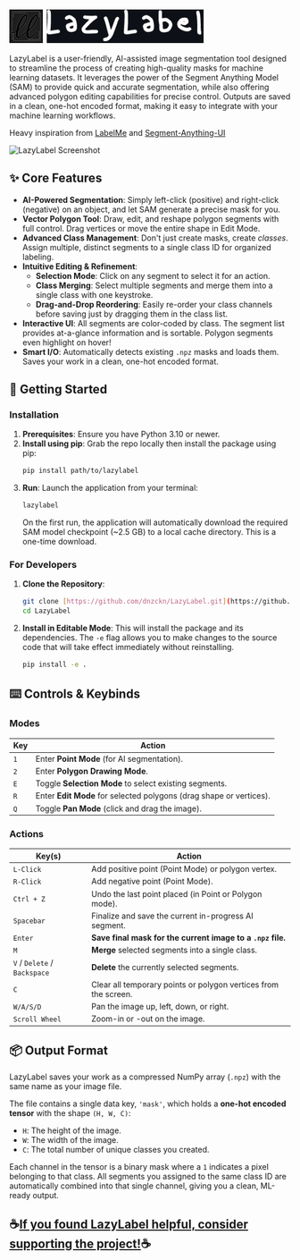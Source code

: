 # <img src="src/lazylabel/demo_pictures/logo2.png" alt="LazyLabel Logo" style="height:60px; vertical-align:middle;" /> <img src="src/lazylabel/demo_pictures/logo_black.png" alt="LazyLabel Cursive" style="height:60px; vertical-align:middle;" />
LazyLabel is a user-friendly, AI-assisted image segmentation tool designed to streamline the process of creating high-quality masks for machine learning datasets. It leverages the power of the Segment Anything Model (SAM) to provide quick and accurate segmentation, while also offering advanced polygon editing capabilities for precise control. Outputs are saved in a clean, one-hot encoded format, making it easy to integrate with your machine learning workflows.

Heavy inspiration from [LabelMe](https://github.com/wkentaro/labelme?tab=readme-ov-file#installation) and [Segment-Anything-UI](https://github.com/branislavhesko/segment-anything-ui/tree/main)

![LazyLabel Screenshot](src/lazylabel/demo_pictures/demo_pictures/gui.PNG)

## ✨ Core Features

* **AI-Powered Segmentation**: Simply left-click (positive) and right-click (negative) on an object, and let SAM generate a precise mask for you.
* **Vector Polygon Tool**: Draw, edit, and reshape polygon segments with full control. Drag vertices or move the entire shape in Edit Mode.
* **Advanced Class Management**: Don't just create masks, create *classes*. Assign multiple, distinct segments to a single class ID for organized labeling.
* **Intuitive Editing & Refinement**:
    * **Selection Mode**: Click on any segment to select it for an action.
    * **Class Merging**: Select multiple segments and merge them into a single class with one keystroke.
    * **Drag-and-Drop Reordering**: Easily re-order your class channels before saving just by dragging them in the class list.
* **Interactive UI**: All segments are color-coded by class. The segment list provides at-a-glance information and is sortable. Polygon segments even highlight on hover!
* **Smart I/O**: Automatically detects existing `.npz` masks and loads them. Saves your work in a clean, one-hot encoded format.

## 🚀 Getting Started

### Installation
1.  **Prerequisites**: Ensure you have Python 3.10 or newer.
2.  **Install using pip**: Grab the repo locally then install the package using pip:
    ```bash
    pip install path/to/lazylabel
    ```
3.  **Run**: Launch the application from your terminal:
    ```bash
    lazylabel
    ```
    On the first run, the application will automatically download the required SAM model checkpoint (~2.5 GB) to a local cache directory. This is a one-time download.

### For Developers
1.  **Clone the Repository**:
    ```bash
    git clone [https://github.com/dnzckn/LazyLabel.git](https://github.com/dnzckn/LazyLabel.git)
    cd LazyLabel
    ```
2.  **Install in Editable Mode**: This will install the package and its dependencies. The `-e` flag allows you to make changes to the source code that will take effect immediately without reinstalling.
    ```bash
    pip install -e .
    ```

## ⌨️ Controls & Keybinds

### Modes
| Key | Action |
|---|---|
| `1` | Enter **Point Mode** (for AI segmentation). |
| `2` | Enter **Polygon Drawing Mode**. |
| `E` | Toggle **Selection Mode** to select existing segments. |
| `R` | Enter **Edit Mode** for selected polygons (drag shape or vertices). |
| `Q` | Toggle **Pan Mode** (click and drag the image). |

### Actions
| Key(s) | Action |
|---|---|
| `L-Click` | Add positive point (Point Mode) or polygon vertex. |
| `R-Click` | Add negative point (Point Mode). |
| `Ctrl + Z` | Undo the last point placed (in Point or Polygon mode). |
| `Spacebar` | Finalize and save the current in-progress AI segment. |
| `Enter` | **Save final mask for the current image to a `.npz` file.** |
| `M` | **Merge** selected segments into a single class. |
| `V` / `Delete` / `Backspace`| **Delete** the currently selected segments. |
| `C` | Clear all temporary points or polygon vertices from the screen. |
| `W/A/S/D` | Pan the image up, left, down, or right. |
| `Scroll Wheel` | Zoom-in or -out on the image. |

## 📦 Output Format

LazyLabel saves your work as a compressed NumPy array (`.npz`) with the same name as your image file.

The file contains a single data key, `'mask'`, which holds a **one-hot encoded tensor** with the shape `(H, W, C)`:
* `H`: The height of the image.
* `W`: The width of the image.
* `C`: The total number of unique classes you created.

Each channel in the tensor is a binary mask where a `1` indicates a pixel belonging to that class. All segments you assigned to the same class ID are automatically combined into that single channel, giving you a clean, ML-ready output.

## ☕[If you found LazyLabel helpful, consider supporting the project!](https://buymeacoffee.com/dnzckn)☕

